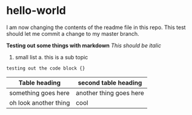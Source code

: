 # hello-world
I am now changing the contents of the readme file in this repo. This test should let me commit a change to my master branch.

**Testing out some things with markdown** *This should be italic*

1. small list
  a. this is a sub topic
  
``` this should be a code block
testing out the code block {}
```
  
Table heading | second table heading
------------- | --------------------
something goes here | another thing goes here
oh look another thing | cool
